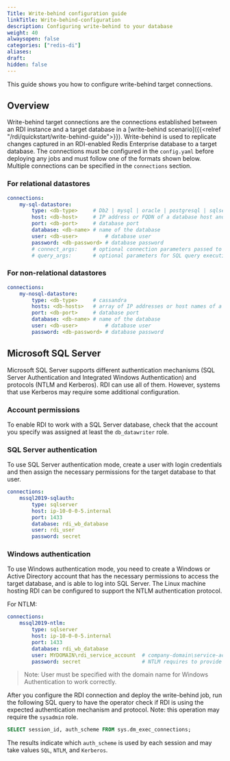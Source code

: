 ```yaml
---
Title: Write-behind configuration guide
linkTitle: Write-behind-configuration
description: Configuring write-behind to your database
weight: 40
alwaysopen: false
categories: ["redis-di"]
aliases: 
draft: 
hidden: false
---
```


This guide shows you how to configure write-behind target connections.

## Overview
Write-behind target connections are the connections established between an RDI instance and a target database in a [write-behind scenario]({{<relref "/rdi/quickstart/write-behind-guide">}}). Write-behind is used to replicate changes captured in an RDI-enabled Redis Enterprise database to a target database. 
The connections must be configured in the `config.yaml` before deploying any jobs and must follow one of the formats shown below. Multiple connections can be specified in the `connections` section.

### For relational datastores

```yaml
connections:
    my-sql-datastore:
        type: <db-type>     # Db2 | mysql | oracle | postgresql | sqlserver
        host: <db-host>     # IP address or FQDN of a database host and instance
        port: <db-port>     # database port
        database: <db-name> # name of the database
        user: <db-user>         # database user
        password: <db-password> # database password
        # connect_args:     # optional connection parameters passed to the driver - these are driver specific
        # query_args:       # optional parameters for SQL query execution - typically not required for RDI operation
```

### For non-relational datastores

```yaml
connections:
    my-nosql-datastore:
        type: <db-type>     # cassandra
        hosts: <db-hosts>   # array of IP addresses or host names of a datastore nodes
        port: <db-port>     # database port
        database: <db-name> # name of the database
        user: <db-user>         # database user
        password: <db-password> # database password
```

## Microsoft SQL Server

Microsoft SQL Server supports different authentication mechanisms (SQL Server Authentication and Integrated Windows Authentication) and protocols (NTLM and Kerberos). RDI can use all of them. However, systems that use Kerberos may require some additional configuration.

### Account permissions

To enable RDI to work with a SQL Server database, check that the account you specify was assigned at least the `db_datawriter` role.

### SQL Server authentication

To use SQL Server authentication mode, create a user with login credentials and then assign the necessary permissions for the target database to that user.

```yaml
connections:
    mssql2019-sqlauth:
        type: sqlserver
        host: ip-10-0-0-5.internal
        port: 1433
        database: rdi_wb_database
        user: rdi_user
        password: secret
```

### Windows authentication

To use Windows authentication mode, you need to create a Windows or Active Directory account that has the necessary permissions to access the target database, and is able to log into SQL Server. The Linux machine hosting RDI can be configured to support the NTLM authentication protocol. 

For NTLM:

```yaml
connections:
    mssql2019-ntlm:
        type: sqlserver
        host: ip-10-0-0-5.internal
        port: 1433
        database: rdi_wb_database
        user: MYDOMAIN\rdi_service_account  # company-domain\service-account
        password: secret                    # NTLM requires to provide a password
```

> Note: User must be specified with the domain name for Windows Authentication to work correctly.

After you configure the RDI connection and deploy the write-behind job, run the following SQL query to have the operator check if RDI is using the expected authentication mechanism and protocol. Note: this operation may require the `sysadmin` role.

```sql
SELECT session_id, auth_scheme FROM sys.dm_exec_connections;
```

The results indicate which `auth_scheme` is used by each session and may take values `SQL`, `NTLM`, and `Kerberos`.